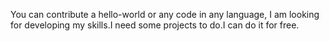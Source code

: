 You can contribute a hello-world or any code in any language,
I am looking for developing my skills.I need some projects to do.I can do it for free.

